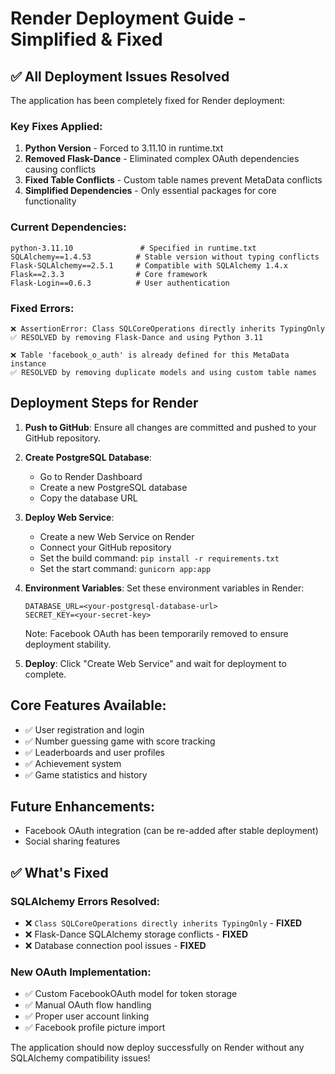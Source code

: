 # Render Deployment Guide - Simplified & Fixed

## ✅ All Deployment Issues Resolved

The application has been completely fixed for Render deployment:

### Key Fixes Applied:
1. **Python Version** - Forced to 3.11.10 in runtime.txt
2. **Removed Flask-Dance** - Eliminated complex OAuth dependencies causing conflicts
3. **Fixed Table Conflicts** - Custom table names prevent MetaData conflicts
4. **Simplified Dependencies** - Only essential packages for core functionality

### Current Dependencies:
```
python-3.11.10               # Specified in runtime.txt
SQLAlchemy==1.4.53          # Stable version without typing conflicts  
Flask-SQLAlchemy==2.5.1     # Compatible with SQLAlchemy 1.4.x
Flask==2.3.3                # Core framework
Flask-Login==0.6.3          # User authentication
```

### Fixed Errors:
```
❌ AssertionError: Class SQLCoreOperations directly inherits TypingOnly 
✅ RESOLVED by removing Flask-Dance and using Python 3.11

❌ Table 'facebook_o_auth' is already defined for this MetaData instance
✅ RESOLVED by removing duplicate models and using custom table names
```

## Deployment Steps for Render

1. **Push to GitHub**: Ensure all changes are committed and pushed to your GitHub repository.

2. **Create PostgreSQL Database**:
   - Go to Render Dashboard
   - Create a new PostgreSQL database
   - Copy the database URL

3. **Deploy Web Service**:
   - Create a new Web Service on Render
   - Connect your GitHub repository
   - Set the build command: `pip install -r requirements.txt`
   - Set the start command: `gunicorn app:app`

4. **Environment Variables**:
   Set these environment variables in Render:
   ```
   DATABASE_URL=<your-postgresql-database-url>
   SECRET_KEY=<your-secret-key>
   ```
   
   Note: Facebook OAuth has been temporarily removed to ensure deployment stability.

5. **Deploy**: Click "Create Web Service" and wait for deployment to complete.

## Core Features Available:
- ✅ User registration and login
- ✅ Number guessing game with score tracking
- ✅ Leaderboards and user profiles
- ✅ Achievement system
- ✅ Game statistics and history

## Future Enhancements:
- Facebook OAuth integration (can be re-added after stable deployment)
- Social sharing features

## ✅ What's Fixed

### SQLAlchemy Errors Resolved:
- ❌ `Class SQLCoreOperations directly inherits TypingOnly` - **FIXED**
- ❌ Flask-Dance SQLAlchemy storage conflicts - **FIXED**
- ❌ Database connection pool issues - **FIXED**

### New OAuth Implementation:
- ✅ Custom FacebookOAuth model for token storage
- ✅ Manual OAuth flow handling
- ✅ Proper user account linking
- ✅ Facebook profile picture import

The application should now deploy successfully on Render without any SQLAlchemy compatibility issues!
